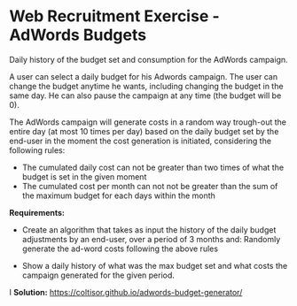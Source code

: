 
# Web Recruitment Exercise - AdWords Budgets

Daily history of the budget set and consumption for the AdWords campaign.

A user can select a daily budget for his Adwords campaign. The user can change the budget anytime he wants, including changing the
budget in the same day. He can also pause the campaign at any time (the budget will be 0).

The AdWords campaign will generate costs in a random way trough-out the entire day (at most 10 times per day) based on the daily budget
set by the end-user in the moment the cost generation is initiated, considering the following rules:

- The cumulated daily cost can not be greater than two times of what the budget is set in the given moment
- The cumulated cost per month can not not be greater than the sum of the maximum budget for each days within the month

**Requirements:**

- Create an algorithm that takes as input the history of the daily budget adjustments by an end-user, over a period of 3 months and:
Randomly generate the ad-word costs following the above rules

- Show a daily history of what was the max budget set and what costs the campaign generated for the given period.

I **Solution:** https://coltisor.github.io/adwords-budget-generator/
